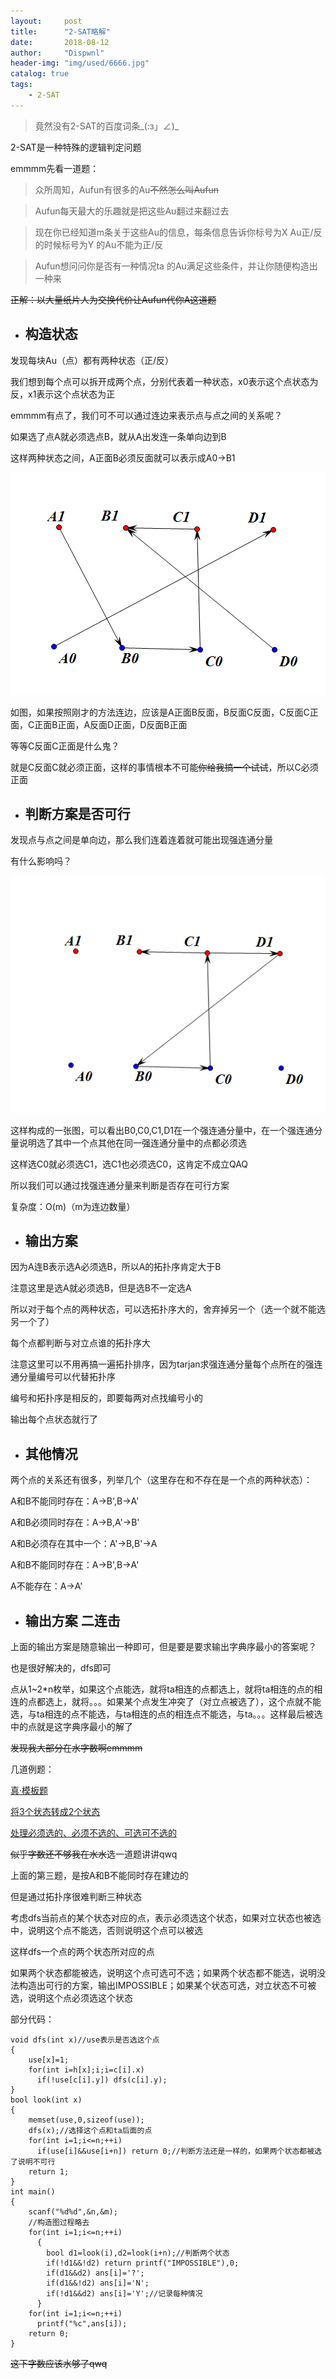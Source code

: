 ```yaml
---
layout:     post
title:      "2-SAT略解"
date:       2018-08-12
author:     "Dispwnl"
header-img: "img/used/6666.jpg"
catalog: true
tags:
    - 2-SAT
---
```

>竟然没有2-SAT的百度词条_(:з」∠)_

2-SAT是一种特殊的逻辑判定问题

emmmm先看一道题：
>众所周知，Aufun有很多的Au~~不然怎么叫Aufun~~

>Aufun每天最大的乐趣就是把这些Au翻过来翻过去

>现在你已经知道m条关于这些Au的信息，每条信息告诉你标号为X Au正/反的时候标号为Y 的Au不能为正/反

>Aufun想问问你是否有一种情况ta 的Au满足这些条件，并让你随便构造出一种来

~~正解：以大量纸片人为交换代价让Aufun代你A这道题~~

- ## 构造状态

发现每块Au（点）都有两种状态（正/反）

我们想到每个点可以拆开成两个点，分别代表着一种状态，x0表示这个点状态为反，x1表示这个点状态为正

emmmm有点了，我们可不可以通过连边来表示点与点之间的关系呢？

如果选了点A就必须选点B，就从A出发连一条单向边到B

这样两种状态之间，A正面B必须反面就可以表示成A0->B1

![](/img/study/2-sat.png)

如图，如果按照刚才的方法连边，应该是A正面B反面，B反面C反面，C反面C正面，C正面B正面，A反面D正面，D反面B正面

等等C反面C正面是什么鬼？

就是C反面C就必须正面，这样的事情根本不可能~~你给我搞一个试试~~，所以C必须正面

- ## 判断方案是否可行

发现点与点之间是单向边，那么我们连着连着就可能出现强连通分量

有什么影响吗？

![](/img/study/2-sat1.png)

这样构成的一张图，可以看出B0,C0,C1,D1在一个强连通分量中，在一个强连通分量说明选了其中一个点其他在同一强连通分量中的点都必须选

这样选C0就必须选C1，选C1也必须选C0，这肯定不成立QAQ

所以我们可以通过找强连通分量来判断是否存在可行方案

复杂度：O(m)（m为连边数量）

- ## 输出方案

因为A连B表示选A必须选B，所以A的拓扑序肯定大于B

注意这里是选A就必须选B，但是选B不一定选A

所以对于每个点的两种状态，可以选拓扑序大的，舍弃掉另一个（选一个就不能选另一个了）

每个点都判断与对立点谁的拓扑序大

注意这里可以不用再搞一遍拓扑排序，因为tarjan求强连通分量每个点所在的强连通分量编号可以代替拓扑序

编号和拓扑序是相反的，即要每两对点找编号小的

输出每个点状态就行了

- ## 其他情况

两个点的关系还有很多，列举几个（这里存在和不存在是一个点的两种状态）：

A和B不能同时存在：A->B',B->A'

A和B必须同时存在：A->B,A'->B'

A和B必须存在其中一个：A'->B,B'->A

A和B不能同时存在：A->B',B->A'

A不能存在：A->A'

- ## 输出方案 二连击

上面的输出方案是随意输出一种即可，但是要是要求输出字典序最小的答案呢？

也是很好解决的，dfs即可

点从1~2*n枚举，如果这个点能选，就将ta相连的点都选上，就将ta相连的点的相连的点都选上，就将。。。如果某个点发生冲突了（对立点被选了），这个点就不能选，与ta相连的点不能选，与ta相连的点的相连点不能选，与ta。。。这样最后被选中的点就是这字典序最小的解了

~~发现我大部分在水字数啊emmmm~~

几道例题：

[真·模板题](https://www.luogu.org/problemnew/show/P4782)

[将3个状态转成2个状态](https://www.luogu.org/problemnew/show/P3825)

[处理必须选的、必须不选的、可选可不选的](http://hzwer.com/5711.html)

~~似乎字数还不够我在水水~~选一道题讲讲qwq

上面的第三题，是按A和B不能同时存在建边的

但是通过拓扑序很难判断三种状态

考虑dfs当前点的某个状态对应的点，表示必须选这个状态，如果对立状态也被选中，说明这个点不能选，否则说明这个点可以被选

这样dfs一个点的两个状态所对应的点

如果两个状态都能被选，说明这个点可选可不选；如果两个状态都不能选，说明没法构造出可行的方案，输出IMPOSSIBLE；如果某个状态可选，对立状态不可被选，说明这个点必须选这个状态

部分代码：
```
void dfs(int x)//use表示是否选这个点
{
	use[x]=1;
	for(int i=h[x];i;i=c[i].x)
	  if(!use[c[i].y]) dfs(c[i].y);
}
bool look(int x)
{
	memset(use,0,sizeof(use));
	dfs(x);//选择这个点和ta后面的点
	for(int i=1;i<=n;++i)
	  if(use[i]&&use[i+n]) return 0;//判断方法还是一样的，如果两个状态都被选了说明不可行
	return 1;
}
int main()
{
	scanf("%d%d",&n,&m);
	//构造图过程略去
	for(int i=1;i<=n;++i)
	  {
	  	bool d1=look(i),d2=look(i+n);//判断两个状态
	  	if(!d1&&!d2) return printf("IMPOSSIBLE"),0;
	  	if(d1&&d2) ans[i]='?';
	  	if(d1&&!d2) ans[i]='N';
	  	if(!d1&&d2) ans[i]='Y';//记录每种情况
	  }
    for(int i=1;i<=n;++i)
      printf("%c",ans[i]);
	return 0;
}
```
~~这下字数应该水够了qwq~~
